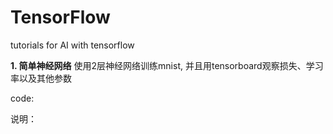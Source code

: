 # TensorFlow
tutorials for AI with tensorflow

**1. 简单神经网络** 使用2层神经网络训练mnist, 并且用tensorboard观察损失、学习率以及其他参数

code:

说明：



